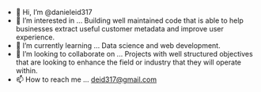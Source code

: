 - 👋 Hi, I’m @danieleid317
- 👀 I’m interested in ...
Building well maintained code that is able to help businesses extract useful customer metadata and improve user experience.
- 🌱 I’m currently learning ...
Data science and web development.  
- 💞️ I’m looking to collaborate on ...
Projects with well structured objectives that are looking to enhance the field or industry that they will operate within.
- 📫 How to reach me ...
 deid317@gmail.com
<!---
danieleid317/danieleid317 is a ✨ special ✨ repository because its `README.md` (this file) appears on your GitHub profile.
You can click the Preview link to take a look at your changes.
--->
